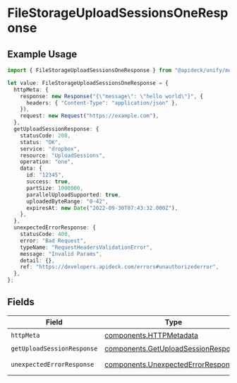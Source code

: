 # FileStorageUploadSessionsOneResponse

## Example Usage

```typescript
import { FileStorageUploadSessionsOneResponse } from "@apideck/unify/models/operations";

let value: FileStorageUploadSessionsOneResponse = {
  httpMeta: {
    response: new Response("{\"message\": \"hello world\"}", {
      headers: { "Content-Type": "application/json" },
    }),
    request: new Request("https://example.com"),
  },
  getUploadSessionResponse: {
    statusCode: 200,
    status: "OK",
    service: "dropbox",
    resource: "UploadSessions",
    operation: "one",
    data: {
      id: "12345",
      success: true,
      partSize: 1000000,
      parallelUploadSupported: true,
      uploadedByteRange: "0-42",
      expiresAt: new Date("2022-09-30T07:43:32.000Z"),
    },
  },
  unexpectedErrorResponse: {
    statusCode: 400,
    error: "Bad Request",
    typeName: "RequestHeadersValidationError",
    message: "Invalid Params",
    detail: {},
    ref: "https://developers.apideck.com/errors#unauthorizederror",
  },
};
```

## Fields

| Field                                                                                      | Type                                                                                       | Required                                                                                   | Description                                                                                |
| ------------------------------------------------------------------------------------------ | ------------------------------------------------------------------------------------------ | ------------------------------------------------------------------------------------------ | ------------------------------------------------------------------------------------------ |
| `httpMeta`                                                                                 | [components.HTTPMetadata](../../models/components/httpmetadata.md)                         | :heavy_check_mark:                                                                         | N/A                                                                                        |
| `getUploadSessionResponse`                                                                 | [components.GetUploadSessionResponse](../../models/components/getuploadsessionresponse.md) | :heavy_minus_sign:                                                                         | UploadSessions                                                                             |
| `unexpectedErrorResponse`                                                                  | [components.UnexpectedErrorResponse](../../models/components/unexpectederrorresponse.md)   | :heavy_minus_sign:                                                                         | Unexpected error                                                                           |
